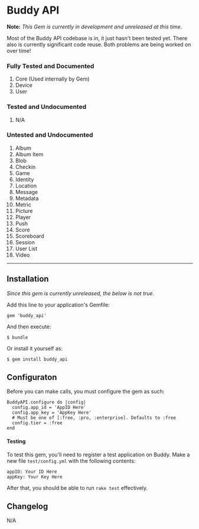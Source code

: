 # Buddy API

**Note:** _This Gem is currently in development and unreleased at this time._

Most of the Buddy API codebase is in, it just hasn't been tested yet. There also is currently significant code reuse. Both problems are being worked on over time!


### Fully Tested and Documented

1. Core (Used internally by Gem)
2. Device
3. User

### Tested and Undocumented

1. N/A

### Untested and Undocumented

1. Album
2. Album Item
3. Blob
4. Checkin
5. Game
6. Identity
7. Location
8. Message
9. Metadata
10. Metric
11. Picture
12. Player
13. Push
14. Score
15. Scoreboard
16. Session
17. User List
18. Video

----

## Installation

_Since this gem is currently unreleased, the below is not true._

Add this line to your application's Gemfile:

    gem 'buddy_api'

And then execute:

    $ bundle

Or install it yourself as:

    $ gem install buddy_api

## Configuraton

Before you can make calls, you must configure the gem as such:

    BuddyAPI.configure do |config|
      config.app_id = 'AppID Here'
      config.app_key = 'AppKey Here'
      # Must be one of [:free, :pro, :enterprise]. Defaults to :free
      config.tier = :free
    end

#### Testing

To test this gem, you'll need to register a test application on Buddy. Make a new file `test/config.yml` with the following contents:

    appID: Your ID Here
    appKey: Your Key Here

After that, you should be able to run `rake test` effectively.


## Changelog

N/A
